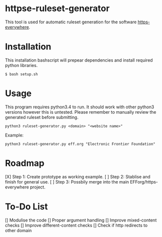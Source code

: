 # httpse-ruleset-generator

This tool is used for automatic ruleset generation for the software [https-everywhere](https://github.com/efforg/https-everywhere).

# Installation
This installation bashscript will prepear dependencies and install required python libraries.

    $ bash setup.sh

# Usage
This program requires python3.4 to run. It should work with other python3 versions however this is untested. Please remember to manually review the generated ruleset before submitting.

    python3 ruleset-generator.py <domain> "<website name>"
    
Example:

    python3 ruleset-generator.py eff.org "Electronic Frontier Foundation"
    
# Roadmap

[X] Step 1: Create prototype as working example.
[ ] Step 2: Stablise and finish for general use.
[ ] Step 3: Possbily merge into the main EFForg/https-everywhere project.

# To-Do List

[] Modulise the code
[] Proper argument handling
[] Improve mixed-content checks
[] Improve different-content checks
[] Check if http redirects to other domain